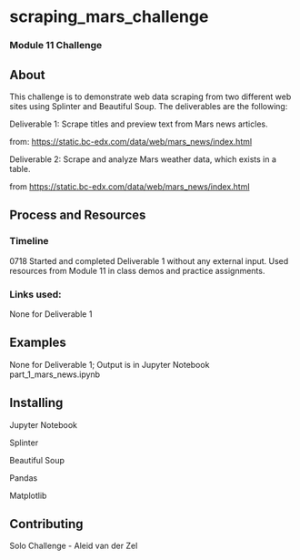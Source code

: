# scraping_mars_challenge <br>
### Module 11 Challenge

## About
This challenge is to demonstrate web data scraping from two different web sites using Splinter and Beautiful Soup.  The deliverables are the following:

Deliverable 1: Scrape titles and preview text from Mars news articles.

from: https://static.bc-edx.com/data/web/mars_news/index.html 

Deliverable 2: Scrape and analyze Mars weather data, which exists in a table.

from https://static.bc-edx.com/data/web/mars_news/index.html 

## Process and Resources

### Timeline

0718 Started and completed Deliverable 1 without any external input.  Used resources from Module 11 in class demos and practice assignments.

### Links used:

None for Deliverable 1

## Examples

None for Deliverable 1; Output is in Jupyter Notebook part_1_mars_news.ipynb

## Installing

Jupyter Notebook

Splinter

Beautiful Soup

Pandas

Matplotlib

## Contributing

Solo Challenge - Aleid van der Zel


